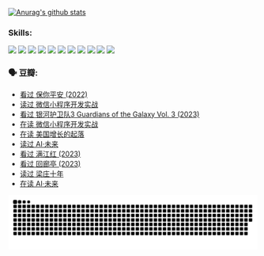 
[![Anurag's github stats](https://github-readme-stats.vercel.app/api?username=w940853815)](https://github.com/anuraghazra/github-readme-stats)

### Skills:

<code><img height="32" src="https://cdn.jsdelivr.net/npm/simple-icons@v5/icons/python.svg"></code>
<code><img height="32" src="https://cdn.jsdelivr.net/npm/simple-icons@v5/icons/javascript.svg"></code>
<code><img height="32" src="https://cdn.jsdelivr.net/npm/simple-icons@v5/icons/django.svg"></code>
<code><img height="32" src="https://cdn.jsdelivr.net/npm/simple-icons@v5/icons/flask.svg"></code>
<code><img height="32" src="https://cdn.jsdelivr.net/npm/simple-icons@v5/icons/vuetify.svg"></code>
<code><img height="32" src="https://cdn.jsdelivr.net/npm/simple-icons@v5/icons/git.svg"></code>
<code><img height="32" src="https://cdn.jsdelivr.net/npm/simple-icons@v5/icons/docker.svg"></code>
<code><img height="32" src="https://cdn.jsdelivr.net/npm/simple-icons@v5/icons/postgresql.svg"></code>
<code><img height="32" src="https://cdn.jsdelivr.net/npm/simple-icons@v5/icons/elasticsearch.svg"></code>
<code><img height="32" src="https://cdn.jsdelivr.net/npm/simple-icons@v5/icons/macos.svg"></code>
<code><img height="32" src="https://cdn.jsdelivr.net/npm/simple-icons@v5/icons/linux.svg"></code>

### 🗣 豆瓣:

<!-- DOUBAN-ACTIVITIES:START -->
- [看过 保你平安‎ (2022)](https://www.douban.com/people/136069238/status/4239139510/?_i=84895606)
- [读过 微信小程序开发实战](https://www.douban.com/people/136069238/status/4237321528/?_i=84895606)
- [看过 银河护卫队3 Guardians of the Galaxy Vol. 3‎ (2023)](https://www.douban.com/people/136069238/status/4236631849/?_i=84895606)
- [在读 微信小程序开发实战](https://www.douban.com/people/136069238/status/4230177692/?_i=84895606)
- [在读 美国增长的起落](https://www.douban.com/people/136069238/status/4220055912/?_i=84895606)
- [读过 AI·未来](https://www.douban.com/people/136069238/status/4220054171/?_i=84895606)
- [看过 满江红‎ (2023)](https://www.douban.com/people/136069238/status/4219146433/?_i=84895606)
- [看过 回廊亭‎ (2023)](https://www.douban.com/people/136069238/status/4215992758/?_i=84895606)
- [读过 梁庄十年](https://www.douban.com/people/136069238/status/4206664969/?_i=84895606)
- [在读 AI·未来](https://www.douban.com/people/136069238/status/4206653520/?_i=84895606)
<!-- DOUBAN-ACTIVITIES:END -->


![Snake animation](https://raw.githubusercontent.com/w940853815/w940853815/output/github-contribution-grid-snake.svg)

<!--
**w940853815/w940853815** is a ✨ _special_ ✨ repository because its `README.md` (this file) appears on your GitHub profile.

Here are some ideas to get you started:

- 🔭 I’m currently working on ...
- 🌱 I’m currently learning ...
- 👯 I’m looking to collaborate on ...
- 🤔 I’m looking for help with ...
- 💬 Ask me about ...
- 📫 How to reach me: ...
- 😄 Pronouns: ...
- ⚡ Fun fact: ...
-->
